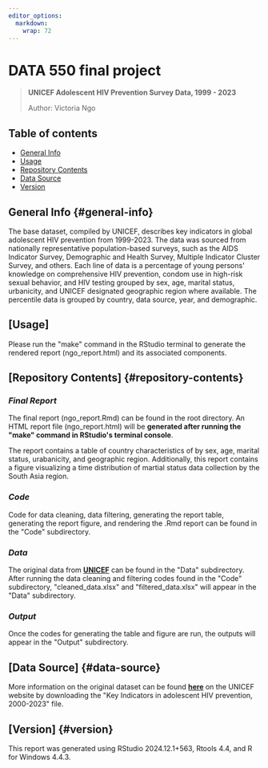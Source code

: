 ```yaml
---
editor_options: 
  markdown: 
    wrap: 72
---
```


# DATA 550 final project

> **UNICEF Adolescent HIV Prevention Survey Data, 1999 - 2023**
>
> Author: Victoria Ngo

## Table of contents

* [General Info](#general-info)
* [Usage](#useage)
* [Repository Contents](#repository-contents)
* [Data Source](#data-source)
* [Version](#version)

## General Info {#general-info}

The base dataset, compiled by UNICEF, describes key indicators in global
adolescent HIV prevention from 1999-2023. The data was sourced from
nationally representative population-based surveys, such as the AIDS
Indicator Survey, Demographic and Health Survey, Multiple Indicator
Cluster Survey, and others. Each line of data is a percentage of young
persons' knowledge on comprehensive HIV prevention, condom use in
high-risk sexual behavior, and HIV testing grouped by sex, age, marital
status, urbanicity, and UNICEF designated geographic region where
available. The percentile data is grouped by country, data source, year,
and demographic.

## [Usage]

Please run the "make" command in the RStudio terminal to generate the
rendered report (ngo_report.html) and its associated components.

## [Repository Contents] {#repository-contents}

### *Final Report*

The final report (ngo_report.Rmd) can be found in the root directory. An
HTML report file (ngo_report.html) will be **generated after running the
"make" command in RStudio's terminal console**.

The report contains a table of country characteristics of by sex, age,
marital status, urabanicity, and geographic region. Additionally, this
report contains a figure visualizing a time distribution of martial
status data collection by the South Asia region.

### *Code*

Code for data cleaning, data filtering, generating the report table,
generating the report figure, and rendering the .Rmd report can be found
in the "Code" subdirectory.

### *Data*

The original data from
[**UNICEF**](https://data.unicef.org/resources/dataset/hiv-aids-statistical-tables/)
can be found in the "Data" subdirectory. After running the data cleaning
and filtering codes found in the "Code" subdirectory,
"cleaned_data.xlsx" and "filtered_data.xlsx" will appear in the "Data"
subdirectory.

### *Output*

Once the codes for generating the table and figure are run, the outputs
will appear in the "Output" subdirectory.

## [Data Source] {#data-source}

More information on the original dataset can be found
[**here**](https://data.unicef.org/resources/dataset/hiv-aids-statistical-tables/)
on the UNICEF website by downloading the "Key Indicators in adolescent
HIV prevention, 2000-2023" file.

## [Version] {#version}

This report was generated using RStudio 2024.12.1+563, Rtools 4.4, and R
for Windows 4.4.3.
